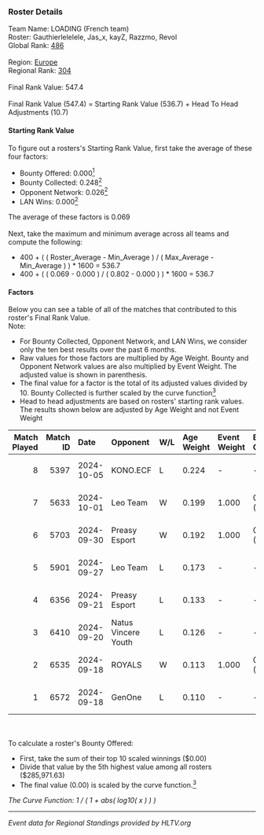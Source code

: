 ### Roster Details<br />
Team Name: LOADING (French team)<br />
Roster: Gauthierlelelele, Jas_x, kayZ, Razzmo, Revol<br />
Global Rank: [486](../../standings_global_2025_02_28.md)<br />
<br />
Region: [Europe]( ../../standings_europe_2025_02_28.md)<br />
Regional Rank: [304]( ../../standings_europe_2025_02_28.md)<br />
<br />
Final Rank Value:  547.4<br />
<br />
Final Rank Value (547.4) = Starting Rank Value (536.7) + Head To Head Adjustments (10.7)<br />

#### Starting Rank Value<br />
To figure out a rosters's Starting Rank Value, first take the average of these four factors:<br />
- Bounty Offered: 0.000[<sup>1</sup>](#table2)
- Bounty Collected: 0.248[<sup>2</sup>](#table1)
- Opponent Network: 0.026[<sup>2</sup>](#table1)
- LAN Wins: 0.000[<sup>2</sup>](#table1)

The average of these factors is 0.069<br />
<br />
Next, take the maximum and minimum average across all teams and compute the following:<br />
- 400 + ( ( Roster_Average - Min_Average ) / ( Max_Average - Min_Average ) ) * 1600 = 536.7
- 400 + ( ( 0.069 - 0.000 ) / ( 0.802 - 0.000 ) ) * 1600 = 536.7


#### Factors<br />
Below you can see a table of all of the matches that contributed to this roster's Final Rank Value.<br />
Note:<br />

- For Bounty Collected, Opponent Network, and LAN Wins, we consider only the ten best results over the past 6 months.
- Raw values for those factors are multiplied by Age Weight. Bounty and Opponent Network values are also multiplied by Event Weight. The adjusted value is shown in parenthesis.
- The final value for a factor is the total of its adjusted values divided by 10. Bounty Collected is further scaled by the curve function[<sup>3</sup>](#curveFunction)
- Head to head adjustments are based on rosters' starting rank values. The results shown below are adjusted by Age Weight and not Event Weight
<span id="table1"></span><br />


| Match Played | Match ID | Date       | Opponent            | W/L | Age Weight | Event Weight | Bounty Collected | Opponent Network | LAN Wins  | H2H Adj. | Roster                                       |
| -: | -: | :- | :- | :- | :- | :- | :- | :- | :- | -: | :- |
|            8 |     5397 | 2024-10-05 | KONO.ECF            | L   | 0.224      | -            | -                | -                | -         |    -0.22 | Gauthierlelelele, Jas_x, kayZ, Razzmo, Revol |
|            7 |     5633 | 2024-10-01 | Leo Team            | W   | 0.199      | 1.000        | 0.031 (0.006)    | 0.618 (0.123)    | 0 (0.000) |     5.87 | Gauthierlelelele, Jas_x, kayZ, Razzmo, Revol |
|            6 |     5703 | 2024-09-30 | Preasy Esport       | W   | 0.192      | 1.000        | 0.014 (0.003)    | 0.566 (0.109)    | 0 (0.000) |     5.46 | Gauthierlelelele, Jas_x, kayZ, Razzmo, Revol |
|            5 |     5901 | 2024-09-27 | Leo Team            | L   | 0.173      | -            | -                | -                | -         |    -0.34 | Gauthierlelelele, Jas_x, kayZ, Razzmo, Revol |
|            4 |     6356 | 2024-09-21 | Preasy Esport       | L   | 0.133      | -            | -                | -                | -         |    -0.40 | Gauthierlelelele, Jas_x, kayZ, Razzmo, Revol |
|            3 |     6410 | 2024-09-20 | Natus Vincere Youth | L   | 0.126      | -            | -                | -                | -         |    -2.21 | Gauthierlelelele, Jas_x, kayZ, Razzmo, Revol |
|            2 |     6535 | 2024-09-18 | ROYALS              | W   | 0.113      | 1.000        | 0.005 (0.001)    | 0.223 (0.025)    | 0 (0.000) |     2.70 | Gauthierlelelele, Jas_x, kayZ, Razzmo, Revol |
|            1 |     6572 | 2024-09-18 | GenOne              | L   | 0.110      | -            | -                | -                | -         |    -0.20 | Gauthierlelelele, Jas_x, kayZ, Razzmo, Revol |

<br />
<span id="table2"></span><br />
To calculate a roster's Bounty Offered:<br />

- First, take the sum of their top 10 scaled winnings ($0.00)
- Divide that value by the 5th highest value among all rosters ($285,971.63)
- The final value (0.00) is scaled by the curve function.[<sup>3</sup>](#curveFunction)

<span id="curveFunction"></span>_The Curve Function: 1 / ( 1 + abs( log10( x ) ) )_<br />

---
_Event data for Regional Standings provided by HLTV.org_<br />
